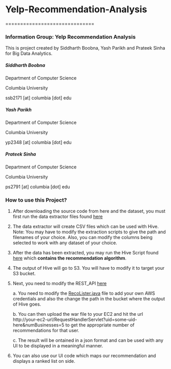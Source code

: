 # Yelp-Recommendation-Analysis
==============================

### Information Group: Yelp Recommendation Analysis

This is project created by Siddharth Boobna, Yash Parikh and Prateek Sinha for Big Data Analytics.

##### Siddharth Boobna

Department of Computer Science

Columbia University

ssb2171 [at] columbia [dot] edu


##### Yash Parikh

Department of Computer Science

Columbia University

yp2348 [at] columbia [dot] edu


##### Prateek Sinha

Department of Computer Science

Columbia University

ps2791 [at] columbia [dot] edu


### How to use this Project?

1. After downloading the source code from here and the dataset, you must first run the data extractor files found [here](./data_extractor)

2. The data extractor will create CSV files which can be used with Hive.
   Note: You may have to modify the extraction scripts to give the path and filenames of your choice. Also, you can modify the columns being selected to work with any dataset of your choice.

3. After the data has been extracted, you may run the Hive Script found [here](./hive_scripts) which __contains the recommendation algorithm__.

4. The output of Hive will go to S3. You will have to modify it to target your S3 bucket.

5. Next, you need to modify the REST_API [here](./rest_api/GetYelpRecos)

   a. You need to modify the [RecoLister.java](./rest_api/GetYelpRecos/src/org/bigdata/handlerequest/RecoLister.java) file to add your own AWS credentials and also the change the path in the bucket where the output of Hive goes.
   
   b. You can then upload the war file to your EC2 and hit the url http://your-ec2-url/RequestHandlerServlet?uid=some-uid-here&numBusinesses=5 to get the appropriate number of recommendations for that user.
   
   c. The result will be ontained in a json format and can be used with any UI to be displayed in a meaningful manner.
   
6. You can also use our UI code which maps our recommendation and displays a ranked list on side.
